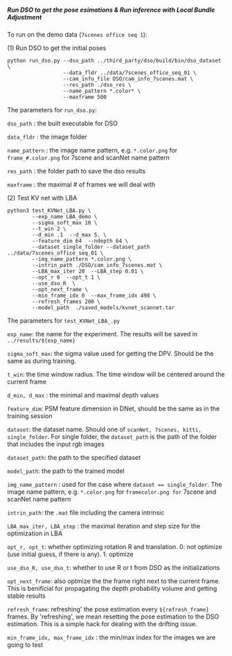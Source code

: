 ##### Run DSO to get the pose esimations & Run inference with Local Bundle Adjustment 

To run on the demo data (`7scenes office seq 1`):

(1) Run DSO to get the initial poses

```
python run_dso.py --dso_path ../third_party/dso/build/bin/dso_dataset \
                  --data_fldr ../data/7scenes_office_seq_01 \
                  --cam_info_file DSO/cam_info_7scenes.mat \
                  --res_path ./dso_res \
                  --name_pattern *.color* \
                  --maxframe 500 
```

The parameters for `run_dso.py`:

`dso_path` : the built executable for DSO

`data_fldr` : the image folder

`name_pattern` : the image name pattern, e.g. `*.color.png` for `frame_#.color.png` for 7scene and scanNet name pattern 

`res_path` : the folder path to save the dso results

`maxframe` : the maximal # of frames we will deal with


(2) Test KV net with LBA
```
python3 test_KVNet_LBA.py \
 		--exp_name LBA_demo \
 		--sigma_soft_max 10 \
 		--t_win 2 \
 		--d_min .1  --d_max 5. \
 		--feature_dim 64  --ndepth 64 \
 		--dataset single_folder --dataset_path ../data/7scenes_office_seq_01 \
        --img_name_pattern *.color.png \
        --intrin_path ./DSO/cam_info_7scenes.mat \
 		--LBA_max_iter 20  --LBA_step 0.01 \
 		--opt_r 0  --opt_t 1 \
        --use_dso_R  \
 		--opt_next_frame \
 		--min_frame_idx 0  --max_frame_idx 498 \
 		--refresh_frames 200 \
		--model_path  ./saved_models/kvnet_scannet.tar
```

The parameters for `test_KVNet_LBA_.py`

`exp_name`: the name for the experiment. The results will be saved in `../results/${exp_name}`

`sigma_soft_max`: the sigma value used for getting the DPV. Should be the same as during training. 

`t_win`: the time window radius. The time window will be centered around the current frame

`d_min, d_max` : the minimal and maximal depth values

`feature_dim`: PSM feature dimension in DNet, should be the same as in the training session

`dataset`: the dataset name. Should one of `scanNet, 7scenes, kitti, single_folder`. For single folder, the `dataset_path` is the path of the folder that includes the input rgb images

`dataset_path`: the path to the specified dataset

`model_path`: the path to the trained model

`img_name_pattern` : used for the case where `dataset == single_folder`. The image name pattern, e.g. `*.color.png` for `framecolor.png for` 7scene and scanNet name pattern 

`intrin_path`: the `.mat` file including the camera intrinsic

`LBA_max_iter, LBA_step` : the maximal iteration and step size for the optimization in LBA 

`opt_r, opt_t`: whether optimizing rotation R and translation. 0: not optimize (use initial guess, if there is any). 1: optimize 

`use_dso_R, use_dso_t`: whether to use R or t from DSO as the initializations

`opt_next_frame`: also optmize the the frame right next to the current frame. This is benificial for propagating the depth probability volume and getting stable results

`refresh_frame`: refreshing' the pose estimation every `${refresh_frame}` frames. By 'refreshing', we mean resetting the pose estimation to the DSO estimation. This is a simple hack for dealing with the drifting issue.

`min_frame_idx, max_frame_idx` : the min/max index for the images we are going to test
